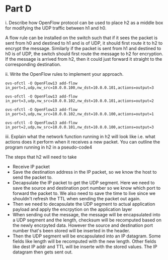 # Part D

i. Describe how OpenFlow protocol can be used to place h2 as a middle box for modifying the UDP traffic between h1 and h0.

A flow rule can be installed on the switch such that if it sees the packet is sent from h0 and destined to h1 and is of UDP, it should first route it to h2 to encrypt the message. Similarly if the packet is sent from h1 and destined to h0 is of UDP, the switch should first route the message to h2 for encryption. If the message is arrived from h2, then it could just forward it straight to the corresponding destination. 

ii. Write the OpenFlow rules to implement your approach.

```
ovs-ofctl -O OpenFlow13 add-flow in_port=1,udp,nw_src=10.0.0.100,nw_dst=10.0.0.101,actions=output=3

ovs-ofctl -O OpenFlow13 add-flow in_port=3,udp,nw_src=10.0.0.102,nw_dst=10.0.0.101,actions=output=2

ovs-ofctl -O OpenFlow13 add-flow in_port=3,udp,nw_src=10.0.0.102,nw_dst=10.0.0.100,actions=output=1

ovs-ofctl -O OpenFlow13 add-flow in_port=2,udp,nw_src=10.0.0.101,nw_dst=10.0.0.100,actions=output=3
```

iii. Explain what the network function running in h2 will look like i.e. what actions does it perform when it receives a new packet. You can outline the program running in h2 in a pseudo-code4

The steps that h2 will need to take
- Receive IP packet
- Save the destination address in the IP packet, so we know the host to send the packet to.
- Decapsulate the IP packet to get the UDP segment. Here we need to save the source and destination port number so we know which port to forward the packet to. We also need to save the time to live since we shouldn't refresh the TTL when sending the packet out again.
- Then we need to decapsulate the UDP segment to actual application payload and apply the encrpytion on the application layer
- When sending out the message, the message will be encapsulated into a UDP segment and the length, checksum will be recomputed based on the newly encrpyted data. However the source and destination port number that's been stored will be inserted in the header.
- Then the UDP segment will be encapsulated into an IP datagram. Some fields like length will be recomputed with the new length. Other fields like dest IP addr and TTL will be inserte with the stored values. The IP datagram then gets sent out.
